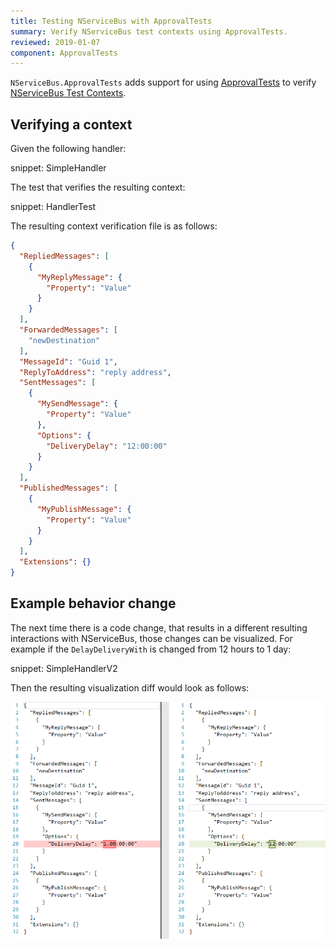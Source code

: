 ```yaml
---
title: Testing NServiceBus with ApprovalTests
summary: Verify NServiceBus test contexts using ApprovalTests.
reviewed: 2019-01-07
component: ApprovalTests
---
```



`NServiceBus.ApprovalTests` adds support for using [ApprovalTests](https://github.com/approvals/ApprovalTests.Net) to verify [NServiceBus Test Contexts](/samples/unit-testing/).


## Verifying a context

Given the following handler:

snippet: SimpleHandler

The test that verifies the resulting context:

snippet: HandlerTest

The resulting context verification file is as follows:

```json
{
  "RepliedMessages": [
    {
      "MyReplyMessage": {
        "Property": "Value"
      }
    }
  ],
  "ForwardedMessages": [
    "newDestination"
  ],
  "MessageId": "Guid 1",
  "ReplyToAddress": "reply address",
  "SentMessages": [
    {
      "MySendMessage": {
        "Property": "Value"
      },
      "Options": {
        "DeliveryDelay": "12:00:00"
      }
    }
  ],
  "PublishedMessages": [
    {
      "MyPublishMessage": {
        "Property": "Value"
      }
    }
  ],
  "Extensions": {}
}
```


## Example behavior change

The next time there is a code change, that results in a different resulting interactions with NServiceBus, those changes can be visualized. For example if the `DelayDeliveryWith` is changed from 12 hours to 1 day:

snippet: SimpleHandlerV2

Then the resulting visualization diff would look as follows:


![visualization diff](approvaltests-diff.png)